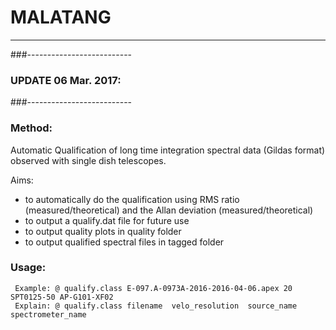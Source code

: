 # MALATANG

----------------------------
###--------------------------
### UPDATE 06 Mar. 2017: 
###--------------------------

### Method: 

Automatic Qualification of long time integration spectral data (Gildas format)
observed with single dish telescopes. 

Aims: 
- to automatically do the qualification using RMS ratio (measured/theoretical) and the Allan deviation (measured/theoretical)
- to output a qualify.dat file for future use
- to output quality plots in quality folder
- to output qualified spectral files in tagged folder

### Usage: 
     Example: @ qualify.class E-097.A-0973A-2016-2016-04-06.apex 20 SPT0125-50 AP-G101-XF02
     Explain: @ qualify.class filename  velo_resolution  source_name   spectrometer_name



